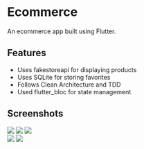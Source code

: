 # Ecommerce

An ecommerce app built using Flutter.

## Features

- Uses fakestoreapi for displaying products
- Uses SQLite for storing favorites
- Follows Clean Architecture and TDD
- Used flutter_bloc for state management

## Screenshots

<img src = "screenshots/ecom_1.jpg"> <img src = "screenshots/ecom_2.jpg"> <img src = "screenshots/ecom_3.jpg"> <br> <img src = "screenshots/ecom_4.jpg"> <img src = "screenshots/ecom_5.jpg">
